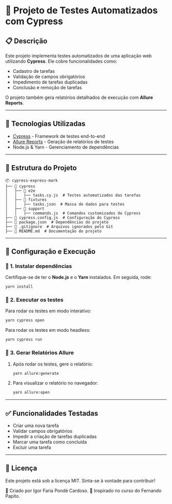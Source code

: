 # 📌 Projeto de Testes Automatizados com Cypress

## 📋 Descrição
Este projeto implementa testes automatizados de uma aplicação web utilizando **Cypress**. Ele cobre funcionalidades como:
- Cadastro de tarefas
- Validação de campos obrigatórios
- Impedimento de tarefas duplicadas
- Conclusão e remoção de tarefas

O projeto também gera relatórios detalhados de execução com **Allure Reports**.

---

## 🚀 Tecnologias Utilizadas
- [Cypress](https://www.cypress.io/) - Framework de testes end-to-end
- [Allure Reports](https://github.com/Shelex/cypress-allure-plugin) - Geração de relatórios de testes
- Node.js & Yarn - Gerenciamento de dependências

---

## 📂 Estrutura do Projeto
```
📦 cypress-express-mark
├── 📂 cypress
│   ├── 📂 e2e
│   │   ├── tasks.cy.js  # Testes automatizados das tarefas
│   ├── 📂 fixtures
│   │   ├── tasks.json  # Massa de dados para testes
│   ├── 📂 support
│   │   ├── commands.js  # Comandos customizados do Cypress
├── 📄 cypress.config.js  # Configuração do Cypress
├── 📄 package.json  # Dependências do projeto
├── 📄 .gitignore  # Arquivos ignorados pelo Git
├── 📄 README.md  # Documentação do projeto
```

---

## 🔧 Configuração e Execução
### 📌 **1. Instalar dependências**
Certifique-se de ter o **Node.js** e o **Yarn** instalados. Em seguida, rode:
```sh
yarn install
```

### 📌 **2. Executar os testes**
Para rodar os testes em modo interativo:
```sh
yarn cypress open
```
Para rodar os testes em modo headless:
```sh
yarn cypress run
```

### 📌 **3. Gerar Relatórios Allure**
1. Após rodar os testes, gere o relatório:
   ```sh
   yarn allure:generate
   ```
2. Para visualizar o relatório no navegador:
   ```sh
   yarn allure:open
   ```

---

## ✅ Funcionalidades Testadas
- Criar uma nova tarefa
- Validar campos obrigatórios
- Impedir a criação de tarefas duplicadas
- Marcar uma tarefa como concluída
- Excluir uma tarefa

---

## 📜 Licença
Este projeto está sob a licença MIT. Sinta-se à vontade para contribuir!

🔹 Criado por Igor Faria Pondé Cardoso.
🔹 Inspirado no curso do Fernando Papito.

